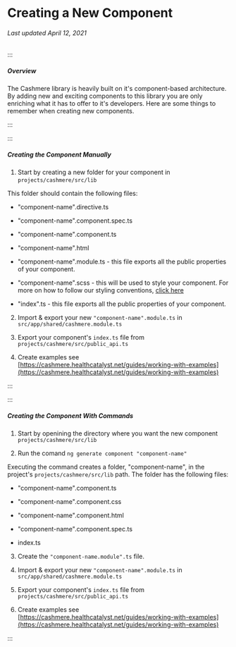 # Creating a New Component

###### Last updated April 12, 2021

:::

##### Overview

The Cashmere library is heavily built on it's component-based architecture. By adding new and exciting components to this library you are only enriching what it has to offer to it's developers. Here are some things to remember when creating new components.

:::

:::

##### Creating the Component Manually

<!-- We will be using our banner component as an example of how to create a new component. -->

1. Start by creating a new folder for your component in ```projects/cashmere/src/lib```

This folder should contain the following files:

* "component-name".directive.ts

- "component-name".component.spec.ts

* "component-name".component.ts

- "component-name".html

* "component-name".module.ts - this file exports all the public properties of your component.

- "component-name".scss - this will be used to style your component. For more on how to follow our styling conventions, [click here](https://cashmere.healthcatalyst.net/web/guides/using-customizing-components?section=style-guidelines-for-new-components&selected=using-customizing-components)

* "index".ts - this file exports all the public properties of your component.

2. Import & export your new ```"component-name".module.ts``` in ```src/app/shared/cashmere.module.ts```

3. Export your component's ```index.ts``` file from ```projects/cashmere/src/public_api.ts```

4. Create examples see [https://cashmere.healthcatalyst.net/guides/working-with-examples](https://cashmere.healthcatalyst.net/guides/working-with-examples)

:::

:::

##### Creating the Component With Commands

<!-- We will be using our banner component as an example of how to create a new component. -->

1. Start by openining the directory where you want the new component ```projects/cashmere/src/lib```

2. Run the comand ```ng generate component "component-name"```

Executing the command creates a folder, "component-name", in the project's ```projects/cashmere/src/lib``` path.
The folder has the following files:

* "component-name".component.ts

- "component-name".component.css

* "component-name".component.html

- "component-name".component.spec.ts

* index.ts

3. Create the ```"component-name.module".ts``` file.

4. Import & export your new ```"component-name".module.ts``` in ```src/app/shared/cashmere.module.ts```

5. Export your component's ```index.ts``` file from ```projects/cashmere/src/public_api.ts```

6. Create examples see [https://cashmere.healthcatalyst.net/guides/working-with-examples](https://cashmere.healthcatalyst.net/guides/working-with-examples)

:::
